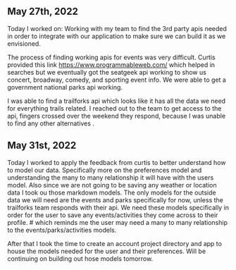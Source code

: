 ## May 27th, 2022

Today I worked on: 
Working with my team to find the 3rd party apis needed in order to integrate with our application to make sure we can build it as we envisioned. 

The process of finding working apis for events was very difficult. Curtis provided this link https://www.programmableweb.com/ which helped in searches but we eventually got the seatgeek api working to show us concert, broadway, comedy, and sporting event info. We were able to get a government national parks api working. 

I was able to find a trailforks api which looks like it has all the data we need for everything trails related. I reached out to the team to get access to the api, fingers crossed over the weekend they respond, because I was unable to find any other alternatives . 

## May 31st, 2022

Today I worked to apply the feedback from curtis to better understand how to model our data. Specifically more on the preferences model and understanding the many to many relationship it will have with the users model. Also since we are not going to be saving any weather or location data I took ou those markdown models. The only models for the outside data we will need are the events and parks specifically for now, unless the trailforks team responds with their api. We need these models specifically in order for the user to save any events/activities they come across to their profile. # which reminds me the user may need a many to many relationship to the events/parks/activities models. 

After that I took the time to create an account project directory and app to house the models needed for the user and their preferences. Will be continuing on building out hose models tomorrow. 